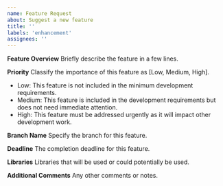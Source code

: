 ```yaml
---
name: Feature Request
about: Suggest a new feature
title: ''
labels: 'enhancement'
assignees: ''
---
```


**Feature Overview**
Briefly describe the feature in a few lines.

**Priority**
Classify the importance of this feature as [Low, Medium, High].
- Low: This feature is not included in the minimum development requirements.
- Medium: This feature is included in the development requirements but does not need immediate attention.
- High: This feature must be addressed urgently as it will impact other development work.

**Branch Name**
Specify the branch for this feature.

**Deadline**
The completion deadline for this feature.

**Libraries**
Libraries that will be used or could potentially be used.

**Additional Comments**
Any other comments or notes.
